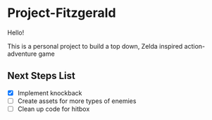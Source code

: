 # Project-Fitzgerald

Hello!

This is a personal project to build a top down, Zelda inspired action-adventure game

## Next Steps List

- [X] Implement knockback
- [ ] Create assets for more types of enemies
- [ ] Clean up code for hitbox
